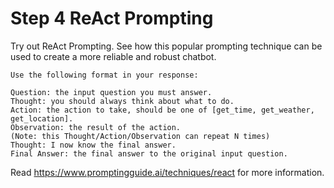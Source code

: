 # Step 4 ReAct Prompting

Try out ReAct Prompting. 
See how this popular prompting technique can be used 
to create a more reliable and robust chatbot.


```
Use the following format in your response:

Question: the input question you must answer.
Thought: you should always think about what to do.
Action: the action to take, should be one of [get_time, get_weather, get_location].
Observation: the result of the action.
(Note: this Thought/Action/Observation can repeat N times)
Thought: I now know the final answer.
Final Answer: the final answer to the original input question.
```

Read https://www.promptingguide.ai/techniques/react for more information.